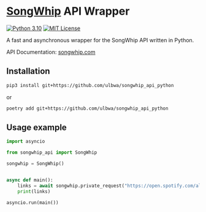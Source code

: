 # [SongWhip](https://songwhip.com) API Wrapper

[![Python 3.10](https://img.shields.io/badge/python-^3.10-blue.svg)](https://www.python.org/downloads/release/python-3100/)
[![MIT License](https://img.shields.io/badge/license-MIT-green.svg)](https://mit-license.org/)

A fast and asynchronous wrapper for the SongWhip API written in Python.

API Documentation: [songwhip.com](https://songwhip.com/faq)

## Installation

```bash
pip3 install git+https://github.com/ulbwa/songwhip_api_python
```
or
```bash
poetry add git+https://github.com/ulbwa/songwhip_api_python
```

## Usage example

```python
import asyncio

from songwhip_api import SongWhip

songwhip = SongWhip()


async def main():
    links = await songwhip.private_request("https://open.spotify.com/album/5Z9iiGl2FcIfa3BMiv6OIw?si=6Vb9yJiKSM6C0lpyfPZbfQ")
    print(links)

asyncio.run(main())
```

